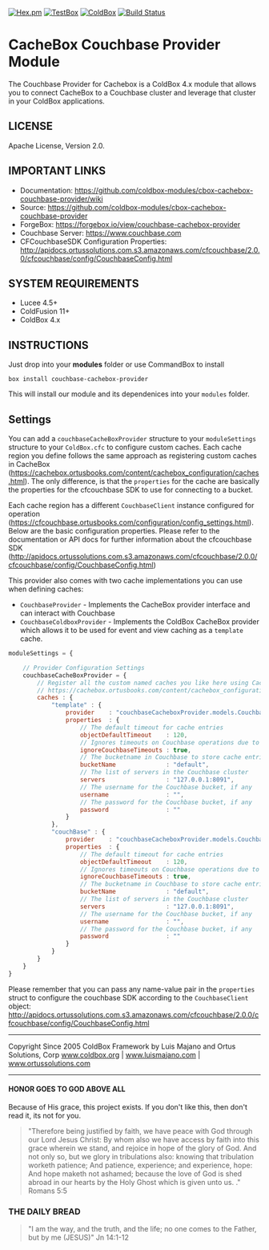[![Hex.pm](https://img.shields.io/hexpm/l/plug.svg)](http://www.apache.org/licenses/LICENSE-2.0)
[![TestBox](https://img.shields.io/badge/tested_with-TestBox-blue.svg)](https://ortussolutions.com/products/testbox)
[![ColdBox](https://img.shields.io/badge/ColdBox%20Module-Ready-green.svg)](https://ortussolutions.com/products/coldbox)
[![Build Status](https://travis-ci.org/coldbox-modules/cbox-cachebox-couchbase-provider.svg?branch=master)](https://travis-ci.org/coldbox-modules/cbox-cachebox-couchbase-provider)

# CacheBox Couchbase Provider Module

The Couchbase Provider for Cachebox is a ColdBox 4.x module that allows you to connect CacheBox to a Couchbase cluster and leverage that cluster in your ColdBox applications.

## LICENSE

Apache License, Version 2.0.

## IMPORTANT LINKS
- Documentation: https://github.com/coldbox-modules/cbox-cachebox-couchbase-provider/wiki
- Source: https://github.com/coldbox-modules/cbox-cachebox-couchbase-provider
- ForgeBox: https://forgebox.io/view/couchbase-cachebox-provider
- Couchbase Server: https://www.couchbase.com
- CFCouchbaseSDK Configuration Properties: http://apidocs.ortussolutions.com.s3.amazonaws.com/cfcouchbase/2.0.0/cfcouchbase/config/CouchbaseConfig.html

## SYSTEM REQUIREMENTS
- Lucee 4.5+
- ColdFusion 11+
- ColdBox 4.x

## INSTRUCTIONS

Just drop into your **modules** folder or use CommandBox to install

`box install couchbase-cachebox-provider`

This will install our module and its dependenices into your `modules` folder.

## Settings

You can add a `couchbaseCacheBoxProvider` structure to your `moduleSettings` structure to your `ColdBox.cfc` to configure custom caches.  Each cache region you define follows the same approach as registering custom caches in CacheBox 
(https://cachebox.ortusbooks.com/content/cachebox_configuration/caches.html). The only difference, is that the `properties` for the cache are basically the properties for the cfcouchbase SDK to use for connecting to a bucket.

Each cache region has a different `CouchbaseClient` instance configured for operation (https://cfcouchbase.ortusbooks.com/configuration/config_settings.html).  Below are the basic configuration properties.  Please refer to the documentation or API docs for further information about the cfcouchbase SDK (http://apidocs.ortussolutions.com.s3.amazonaws.com/cfcouchbase/2.0.0/cfcouchbase/config/CouchbaseConfig.html)

This provider also comes with two cache implementations you can use when defining caches:

* `CouchbaseProvider` - Implements the CacheBox provider interface and can interact with Couchbase
* `CouchbaseColdboxProvider` - Implements the ColdBox CacheBox provider which allows it to be used for event and view caching as a `template` cache.

```js
moduleSettings = {

	// Provider Configuration Settings
	couchbaseCacheBoxProvider = {
		// Register all the custom named caches you like here using CacheBox Syntax
		// https://cachebox.ortusbooks.com/content/cachebox_configuration/caches.html
		caches : { 
			"template" : {
				provider 	: "couchbaseCacheboxProvider.models.CouchbaseColdBoxProvider",
				properties 	: {
					// The default timeout for cache entries
					objectDefaultTimeout    : 120,
					// Ignores timeouts on Couchbase operations due to async natures
					ignoreCouchbaseTimeouts : true,
					// The bucketname in Couchbase to store cache entries under, the default value is 'default'
					bucketName              : "default",
					// The list of servers in the Couchbase cluster
					servers					: "127.0.0.1:8091",
					// The username for the Couchbase bucket, if any
					username				: "",
					// The password for the Couchbase bucket, if any
					password				: ""
				}
			},
			"couchBase" : {
				provider 	: "couchbaseCacheboxProvider.models.CouchbaseProvider",
				properties 	: {
					// The default timeout for cache entries
					objectDefaultTimeout    : 120,
					// Ignores timeouts on Couchbase operations due to async natures
					ignoreCouchbaseTimeouts : true,
					// The bucketname in Couchbase to store cache entries under, the default value is 'default'
					bucketName              : "default",
					// The list of servers in the Couchbase cluster
					servers					: "127.0.0.1:8091",
					// The username for the Couchbase bucket, if any
					username				: "",
					// The password for the Couchbase bucket, if any
					password				: ""
				}
			}
		}
	}
}
```

Please remember that you can pass any name-value pair in the `properties` struct to configure the couchbase SDK according to the `CouchbaseClient` object: http://apidocs.ortussolutions.com.s3.amazonaws.com/cfcouchbase/2.0.0/cfcouchbase/config/CouchbaseConfig.html

********************************************************************************
Copyright Since 2005 ColdBox Framework by Luis Majano and Ortus Solutions, Corp
www.coldbox.org | www.luismajano.com | www.ortussolutions.com
********************************************************************************

#### HONOR GOES TO GOD ABOVE ALL
Because of His grace, this project exists. If you don't like this, then don't read it, its not for you.

>"Therefore being justified by faith, we have peace with God through our Lord Jesus Christ:
By whom also we have access by faith into this grace wherein we stand, and rejoice in hope of the glory of God.
And not only so, but we glory in tribulations also: knowing that tribulation worketh patience;
And patience, experience; and experience, hope:
And hope maketh not ashamed; because the love of God is shed abroad in our hearts by the 
Holy Ghost which is given unto us. ." Romans 5:5

### THE DAILY BREAD
 > "I am the way, and the truth, and the life; no one comes to the Father, but by me (JESUS)" Jn 14:1-12
